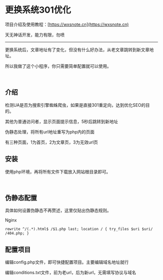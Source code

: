 # 更换系统301优化

项目介绍及使用教程：[https://wxsnote.cn](https://wxsnote.cn)

天无神话开发，能力有限，勿喷
***

更换系统后，文章地址有了变化，但没有什么好办法，从老文章跳转到新文章地址。

所以我做了这个小程序，你只需要简单配置就可以使用。

<br/>

## 介绍

检测UA是否为搜索引擎蜘蛛爬虫，如果是直接301重定向，达到优化SEO的目的。

其他为普通访问者，显示页面提示信息，5秒后跳转到新地址

伪静态处理，将所有url地址重写为php内的页面

有三种页面，1为首页，2为文章页，3为无效url页

## 安装

使用php环境，再将所有文件下载放入网站根目录即可。

<br/>

## 伪静态配置

具体如何设置伪静态不再赘述，这里仅贴出伪静态规则。

Nginx

`rewrite ^/(.*).html$ /$1.php last;
location / {
try_files $uri $uri/ /404.php;
}`

## 配置项目

编辑config.php文件，即可快捷配置项目。主要编辑域名地址就行

编辑conditions.txt文件，前为老url，后为新url，无需填写协议与域名
